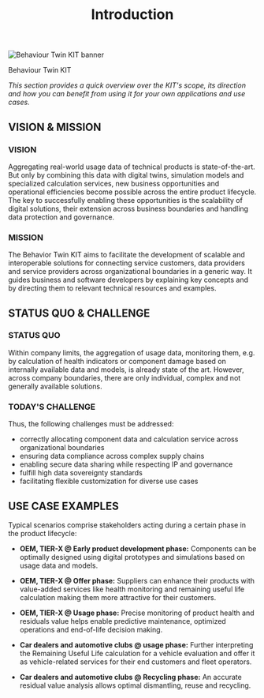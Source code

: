 ﻿---
id: introduction
title: Introduction
description: Behaviour Twin KIT
---

<div style={{display:'block'}}>
  <div style={{display:'inline-block', verticalAlign:'top'}}>

![Behaviour Twin KIT banner](@site/static/img/kit-icons/behaviour-twin-kit-icon-mini.svg)

  </div>
  <div style={{display:'inline-block', fontSize:17, color:'rgb(255,166,1)', marginLeft:7, verticalAlign:'top', paddingTop:6}}>
Behaviour Twin KIT
  </div>
</div>

*This section provides a quick overview over the KIT's scope, its direction and how you can benefit from using it for your own applications and use cases.*

## VISION & MISSION

### VISION

Aggregating real-world usage data of technical products is state-of-the-art. But only by combining this data with digital twins, simulation models and specialized calculation services, new business opportunities and operational efficiencies become possible across the entire product lifecycle. The key to successfully enabling these opportunities is the scalability of digital solutions, their extension across business boundaries and handling data protection and governance.

### MISSION

The Behavior Twin KIT aims to facilitate the development of scalable and interoperable solutions for connecting service customers, data providers and service providers across organizational boundaries in a generic way. It guides business and software developers by explaining key concepts and by directing them to relevant technical resources and examples.

## STATUS QUO & CHALLENGE

### STATUS QUO

Within company limits, the aggregation of usage data, monitoring them, e.g. by calculation of health indicators or component damage based on internally available data and models, is already state of the art. However, across company boundaries, there are only individual, complex and not generally available solutions.

### TODAY'S CHALLENGE

Thus, the following challenges must be addressed:

- correctly allocating component data and calculation service across organizational boundaries
- ensuring data compliance across complex supply chains
- enabling secure data sharing while respecting IP and governance
- fulfill high data sovereignty standards
- facilitating flexible customization for diverse use cases

## USE CASE EXAMPLES

Typical scenarios comprise stakeholders acting during a certain phase in the product lifecycle:

- **OEM, TIER-X @ Early product development phase:** Components can be optimally designed using digital prototypes and simulations based on usage data and models.

- **OEM, TIER-X @ Offer phase:** Suppliers can enhance their products with value-added services like health monitoring and remaining useful life calculation making them more attractive for their customers.

- **OEM, TIER-X @ Usage phase:** Precise monitoring of product health and residuals value helps enable predictive maintenance, optimized operations and end-of-life decision making.

- **Car dealers and automotive clubs @ usage phase:** Further interpreting the Remaining Useful Life calculation for a vehicle evaluation and offer it as vehicle-related services for their end customers and fleet operators.

- **Car dealers and automotive clubs @ Recycling phase:** An accurate residual value analysis allows optimal dismantling, reuse and recycling.
